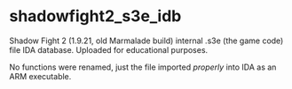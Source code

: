 # shadowfight2_s3e_idb
Shadow Fight 2 (1.9.21, old Marmalade build) internal .s3e (the game code) file IDA database. Uploaded for educational purposes.


No functions were renamed, just the file imported *properly* into IDA as an ARM executable.